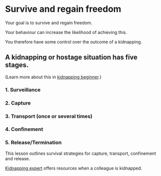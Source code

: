 [Title]: # (If you are kidnapped)
[Order]: # (0)

# Survive and regain freedom

Your goal is to survive and regain freedom.

Your behaviour can increase the likelihood of achieving this. 

You therefore have some control over the outcome of a kidnapping.

## A kidnapping or hostage situation has five stages. 

(Learn more about this in [kidnapping beginner](umbrella://lesson/kidnapping/0).)

### 1.  Surveillance 

### 2.  Capture

### 3.  Transport (once or several times)

### 4.  Confinement

### 5.  Release/Termination

This lesson outlines survival strategies for capture, transport, confinement and release.

[Kidnapping expert](umbrella://lesson/kidnapping/2) offers resources when a colleague is kidnapped.
